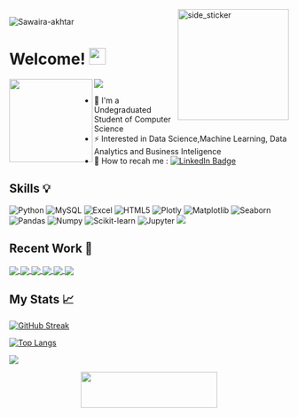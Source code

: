  <img align="right" width=200px height=200px alt="side_sticker" src="https://media.giphy.com/media/TEnXkcsHrP4YedChhA/giphy.gif" />
 
<p align="left"> <img src="https://komarev.com/ghpvc/?username=sawaira-akhtar&label=Profile%20views&color=0e75b6&style=flat"
    alt="Sawaira-akhtar" /> 
  </p>
  
<h1>
  Welcome!
  <img src="https://media.giphy.com/media/hvRJCLFzcasrR4ia7z/giphy.gif" width="30px"/>
 
</h1>

<img src="https://readme-typing-svg.herokuapp.com?font=Architects+Daughter&color=97D2EC&size=25&center=false&lines=Hey!+it's+Richard...;Data+Science+Enthusiast...;Tech+Enthusiast"/>
<img align="left" width="150" height="150" src="https://media.giphy.com/media/xT77Y1T0zY1gR5qe5O/giphy.gif"> 


- 🔭 I'm a Undegraduated Student of Computer Science
- ⚡ Interested in Data Science,Machine Learning, Data Analytics and Business Inteligence
- 📩 How to recah me : <a href="https://www.linkedin.com/in/richardo-damarjanan/">
    <img src="https://img.shields.io/badge/LinkedIn-blue?style=for-the-badge&logo=linkedin&logoColor=white" alt="LinkedIn Badge"/>
  </a>


## Skills 💡
![Python](https://img.shields.io/badge/Python-%2314354C.svg?style=for-the-badge&logo=python&logoColor=white)
![MySQL](https://img.shields.io/badge/MySQL-%23479CDE.svg?style=for-the-badge&logo=mysql&logoColor=white)
![Excel](https://img.shields.io/badge/Excel-%2317A2B8.svg?style=for-the-badge&logo=microsoft-excel&logoColor=white)
![HTML5](https://img.shields.io/badge/HTML5-%23E34F26.svg?style=for-the-badge&logo=html5&logoColor=white)
![Plotly](https://img.shields.io/badge/Plotly-%233F4F75.svg?style=for-the-badge&logo=plotly&logoColor=white)
![Matplotlib](https://img.shields.io/badge/Matplotlib-%23E64A19.svg?style=for-the-badge&logo=python&logoColor=white)
![Seaborn](https://img.shields.io/badge/Seaborn-%230E3C6E.svg?style=for-the-badge&logo=python&logoColor=white)
![Pandas](https://img.shields.io/badge/Pandas-%23150458.svg?style=for-the-badge&logo=pandas&logoColor=white)
![Numpy](https://img.shields.io/badge/Numpy-%23013243.svg?style=for-the-badge&logo=numpy&logoColor=white)
![Scikit-learn](https://img.shields.io/badge/Scikit-learn-%23F7931E.svg?style=for-the-badge&logo=scikit-learn&logoColor=white)
![Jupyter](https://img.shields.io/badge/Jupyter-%23F37626.svg?style=for-the-badge&logo=jupyter&logoColor=white)
<img src="https://img.shields.io/badge/MySQL-00000F?style=for-the-badge&logo=mysql&logoColor=white" />


 ## Recent Work 💼

 <a href="https://github.com/Sawaira-Akhtar/Housing Price Predictive Modeling">
  <img align="center" src="https://github-readme-stats.vercel.app/api/pin/?username=Sawaira-Akhtar&repo=data-analysis-projects&theme=vision-friendly-dark" />
</a>

 <a href="https://github.com/Sawaira-Akhtar/US Domestic Flight Reliability Dashboard">
  <img align="center" src="https://github-readme-stats.vercel.app/api/pin/?username=Sawaira-Akhtar&repo=data-analysis-projects&theme=vision-friendly-dark" />
</a>

<a href="https://github.com/Sawaira-Akhtar/Financial Data Visualization">
  <img align="center" src="https://github-readme-stats.vercel.app/api/pin/?username=Sawaira-Akhtar&repo=data-analysis-projects&theme=vision-friendly-dark" />
</a>

<a href="https://github.com/Sawaira-Akhtar/Fleet Vehicle Inventory Analysis Part 2">
  <img align="center" src="https://github-readme-stats.vercel.app/api/pin/?username=Sawaira-Akhtar&repo=data-analysis-projects&theme=vision-friendly-dark" />
</a>
<a href="https://github.com/Sawaira-Akhtar/IBM-Capstone-Project">
  <img align="center" src="https://github-readme-stats.vercel.app/api/pin/?username=Sawaira-Akhtar&repo=IBM-Capstone-Project&theme=vision-friendly-dark" />
</a>
<a href="https://github.com/Sawaira-Akhtar/Car Sales By Model & Profit">
  <img align="center" src="https://github-readme-stats.vercel.app/api/pin/?username=Sawaira-Akhtar&repo=data-analysis-projects&theme=vision-friendly-dark" />
</a>



## My Stats 📈 
[![GitHub Streak](http://github-readme-streak-stats.herokuapp.com?user=Sawaira-Akhtar&theme=dark&background=000000)](https://git.io/streak-stats)

[![Top Langs](https://github-readme-stats.vercel.app/api/top-langs/?username=Sawaira-Akhtar&layout=compact&theme=vision-friendly-dark)](https://github.com/anuraghazra/github-readme-stats)


 <img src="https://user-images.githubusercontent.com/73097560/115834477-dbab4500-a447-11eb-908a-139a6edaec5c.gif">
<p align="center">
  <img src="https://media.giphy.com/media/jpVnC65DmYeyRL4LHS/giphy.gif" width="70%" height="65px">
</p>	
 
<br>
 
